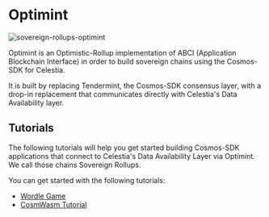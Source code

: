 # Optimint

![sovereign-rollups-optimint](/img/sovereign-rollups-optimint.png)

Optimint is an Optimistic-Rollup implementation of
ABCI (Application Blockchain Interface) in
order to build sovereign chains using the Cosmos-SDK
for Celestia.

It is built by replacing Tendermint, the Cosmos-SDK
consensus layer, with a drop-in replacement that
communicates directly with Celestia's Data Availability layer.

## Tutorials

The following tutorials will help you get started building
Cosmos-SDK applications that connect to Celestia's Data Availability
Layer via Optimint. We call those chains Sovereign Rollups.

You can get started with the following tutorials:

- [Wordle Game](./wordle.md)
- [CosmWasm Tutorial](./cosmwasm.md)
